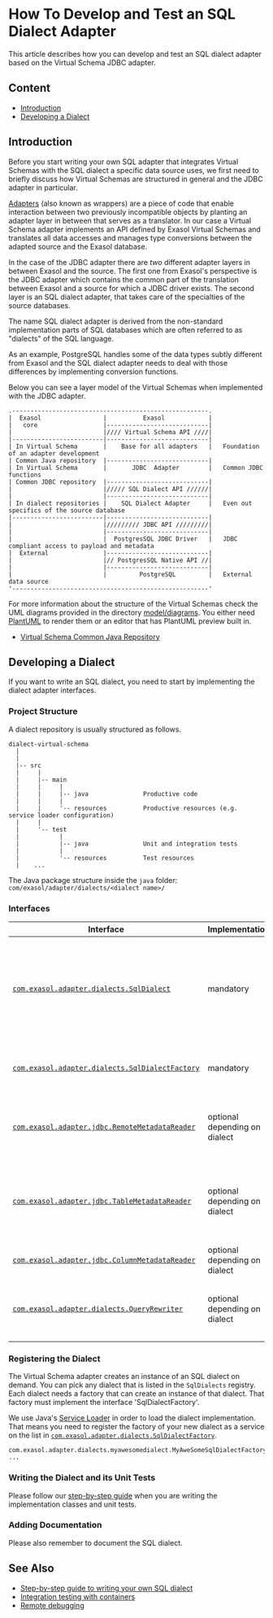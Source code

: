 # How To Develop and Test an SQL Dialect Adapter

This article describes how you can develop and test an SQL dialect adapter based on the Virtual Schema JDBC adapter.

## Content

* [Introduction](#introduction)
* [Developing a Dialect](#developing-a-dialect)

## Introduction

Before you start writing your own SQL adapter that integrates Virtual Schemas with the SQL dialect a specific data source uses, we first need to briefly discuss how Virtual Schemas are structured in general and the JDBC adapter in particular.

[Adapters](https://www.gofpatterns.com/structural/patterns/adapter-pattern.php) (also known as wrappers) are a piece of code that enable interaction between two previously incompatible objects by planting an adapter layer in between that serves as a translator. In our case a Virtual Schema adapter implements an API defined by Exasol Virtual Schemas and translates all data accesses and manages type conversions between the adapted source and the Exasol database.

In the case of the JDBC adapter there are _two_ different adapter layers in between Exasol and the source. The first one from Exasol's perspective is the JDBC adapter which contains the common part of the translation between Exasol and a source for which a JDBC driver exists. The second layer is an SQL dialect adapter, that takes care of the specialties of the source databases.

The name SQL dialect adapter is derived from the non-standard implementation parts of SQL databases which are often referred to as "dialects" of the SQL language.

As an example, PostgreSQL handles some of the data types subtly different from Exasol and the SQL dialect adapter needs to deal with those differences by implementing conversion functions.

Below you can see a layer model of the Virtual Schemas when implemented with the JDBC adapter.

    .------------------------------------------------------.
    |  Exasol                 |          Exasol            |
    |   core                  |----------------------------|
    |                         |//// Virtual Schema API ////|
    |-------------------------|----------------------------|
    | In Virtual Schema       |    Base for all adapters   |   Foundation of an adapter development
    | Common Java repository  |----------------------------|
    | In Virtual Schema       |       JDBC  Adapter        |   Common JDBC functions
    | Common JDBC repository  |----------------------------|
    |                         |///// SQL Dialect API //////|
    |                         |----------------------------|
    | In dialect repositories |    SQL Dialect Adapter     |   Even out specifics of the source database
    |-------------------------|----------------------------|
    |                         |///////// JDBC API /////////|
    |                         |----------------------------|
    |                         |  PostgresSQL JDBC Driver   |   JDBC compliant access to payload and metadata
    |  External               |----------------------------|
    |                         |// PostgresSQL Native API //|
    |                         |----------------------------|
    |                         |         PostgreSQL         |   External data source
    '------------------------------------------------------'

For more information about the structure of the Virtual Schemas check the UML diagrams provided in the directory [model/diagrams](../model/diagrams). You either need [PlantUML](http://plantuml.com/) to render them or an editor that has PlantUML preview built in.

* [Virtual Schema Common Java Repository](https://github.com/exasol/virtual-schema-common-java)

## Developing a Dialect

If you want to write an SQL dialect, you need to start by implementing the dialect adapter interfaces.

### Project Structure

A dialect repository is usually structured as follows.

    dialect-virtual-schema
      |
      |
      |-- src
      |     |
      |     |-- main
      |     |     |
      |     |     |-- java               Productive code
      |     |     |
      |     |     '-- resources          Productive resources (e.g. service loader configuration)
      |     |
      |     '-- test
      |           |
      |           |-- java               Unit and integration tests
      |           |
      |           '-- resources          Test resources
      |    ...     

The Java package structure inside the `java` folder: `com/exasol/adapter/dialects/<dialect name>/`

### Interfaces

| Interface                                                                                                                 | Implementation                | Purpose                                                                                |
|---------------------------------------------------------------------------------------------------------------------------|-------------------------------|----------------------------------------------------------------------------------------|
| [`com.exasol.adapter.dialects.SqlDialect`](../../src/main/java/com/exasol/adapter/dialects/SqlDialect.java)               | mandatory                     | Define capabilities and which kind of support the dialect has for catalogs and schemas |
| [`com.exasol.adapter.dialects.SqlDialectFactory`](../../src/main/java/com/exasol/adapter/dialects/SqlDialectFactory.java) | mandatory                     | Provide a way to instantiate the SQL dialect                                           |
| [`com.exasol.adapter.jdbc.RemoteMetadataReader`](../../src/main/java/com/exasol/adapter/jdbc/RemoteMetadataReader.java)   | optional depending on dialect | Read top-level metadata and find remote tables                                         |
| [`com.exasol.adapter.jdbc.TableMetadataReader`](../../src/main/java/com/exasol/adapter/jdbc/TableMetadataReader.java)     | optional depending on dialect | Decide which tables should be mapped and map data on table level                       |
| [`com.exasol.adapter.jdbc.ColumnMetadataReader`](../../src/main/java/com/exasol/adapter/jdbc/ColumnMetadataReader.java)   | optional depending on dialect | Map data on column level                                                               |
| [`com.exasol.adapter.dialects.QueryRewriter`](../../src/main/java/com/exasol/adapter/dialects/QueryRewriter.java)         | optional depending on dialect | Rewrite the original query into a dialect-specific one                                 |

### Registering the Dialect

The Virtual Schema adapter creates an instance of an SQL dialect on demand. You can pick any dialect that is listed in the `SqlDialects` registry. Each dialect needs a factory that can create an instance of that dialect. That factory must implement the interface 'SqlDialectFactory'.

We use Java's [Service Loader](https://docs.oracle.com/javase/8/docs/api/java/util/ServiceLoader.html) in order to load the dialect implementation. That means you need to register the factory of your new dialect as a service on the list in [`com.exasol.adapter.dialects.SqlDialectFactory`](../../src/main/java/com/exasol/adapter/dialects/SqlDialectFactory.java).

```properties
com.exasol.adapter.dialects.myawesomedialect.MyAweSomeSqlDialectFactory
...
```

### Writing the Dialect and its Unit Tests

Please follow our [step-by-step guide](step_by_step_guide_to_writing_your_own_dialect.md) when you are writing the implementation classes and unit tests.

### Adding Documentation

Please also remember to document the SQL dialect.

## See Also

* [Step-by-step guide to writing your own SQL dialect](step_by_step_guide_to_writing_your_own_dialect.md)
* [Integration testing with containers](integration_testing_with_containers.md)
* [Remote debugging](remote_debugging.md)
